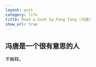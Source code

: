 ```yaml
---
layout: post
category: life
title: Read a book by Feng Tang (冯唐)
show_url: true
---
```


冯唐是一个很有意思的人
------

不解释。
